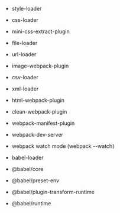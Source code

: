 

- style-loader
- css-loader
- mini-css-extract-plugin

- file-loader
- url-loader
- image-webpack-plugin

- csv-loader
- xml-loader

- html-webpack-plugin
- clean-webpack-plugin

- webpack-manifest-plugin

- webpack-dev-server
- webpack watch mode (webpack --watch)

- babel-loader 
- @babel/core 
- @babel/preset-env
- @babel/plugin-transform-runtime
- @babel/runtime
